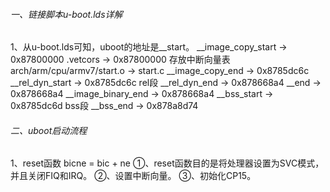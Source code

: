 ###### 一、链接脚本u-boot.lds详解

1、从u-boot.lds可知，uboot的地址是__start。
\_\_image_copy_start			->	0x87800000
.vetcors			    		->	0x87800000 存放中断向量表
arch/arm/cpu/armv7/start.o	->	start.c
\_\_image\_copy\_end			 ->	0x8785dc6c
\_\_rel\_dyn\_start				->	0x8785dc6c	rel段
\_\_rel\_dyn\_end				 ->	0x878668a4
\_\_end						->	0x878668a4
\_\_image\_binary\_end 		     ->	0x878668a4
\_\_bss\_start				      ->	0x8785dc6d		bss段
\_\_bss\_end				       ->	0x878a8d74

###### 二、uboot启动流程

1、reset函数
bicne = bic + ne
①、reset函数目的是将处理器设置为SVC模式，并且关闭FIQ和IRQ。
②、设置中断向量。
③、初始化CP15。
